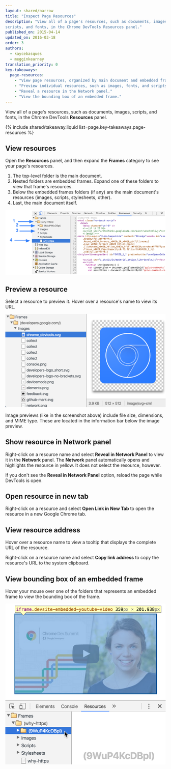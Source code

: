 ```yaml
---
layout: shared/narrow
title: "Inspect Page Resources"
description: "View all of a page's resources, such as documents, images,
scripts, and fonts, in the Chrome DevTools Resources panel."
published_on: 2015-04-14
updated_on: 2016-03-18
order: 3
authors:
  - kaycebasques
  - megginkearney
translation_priority: 0
key-takeaways:
  page-resources:
    - "View page resources, organized by main document and embedded frames."
    - "Preview individual resources, such as images, fonts, and scripts."
    - "Reveal a resource in the Network panel."
    - "View the bounding box of an embedded frame."
---
```


<p class="intro">View all of a page's resources, such as documents,
images, scripts, and fonts, in the Chrome DevTools <strong>Resources</strong>
panel.</p>



{% include shared/takeaway.liquid list=page.key-takeaways.page-resources %}

## View resources

Open the **Resources** panel, and then expand the **Frames** category to
see your page's resources. 

1. The top-level folder is the main document.
2. Nested folders are embedded frames. Expand one of these folders to view 
   that frame's resources.
3. Below the embedded frames folders (if any) are the main
   document's resources (images, scripts, stylesheets, other).
4. Last, the main document itself. 

![viewing page resources](imgs/resources.png)

## Preview a resource

Select a resource to preview it. Hover over a resource's name to view its
URL.

![previewing an image in the resources panel](imgs/image-preview.png)

Image previews (like in the screenshot above) include file size, dimensions,
and MIME type. These are located in the information bar below the image 
preview.

## Show resource in Network panel

Right-click on a resource name and select **Reveal in Network Panel** to 
view it in the **Network** panel. The **Network** panel automatically opens
and highlights the resource in yellow. It does not select the resource, 
however.

If you don't see the **Reveal in Network Panel** option, reload the page while
DevTools is open. 

## Open resource in new tab

Right-click on a resource and select **Open Link in New Tab** to open the
resource in a new Google Chrome tab.

## View resource address

Hover over a resource name to view a tooltip that displays the complete URL
of the resource. 

Right-click on a resource name and select **Copy link address** to copy the 
resource's URL to the system clipboard.

## View bounding box of an embedded frame

Hover your mouse over one of the folders that represents an embedded frame
to view the bounding box of the frame. 

![view embedded frame bounding box](imgs/view-frame.png)
